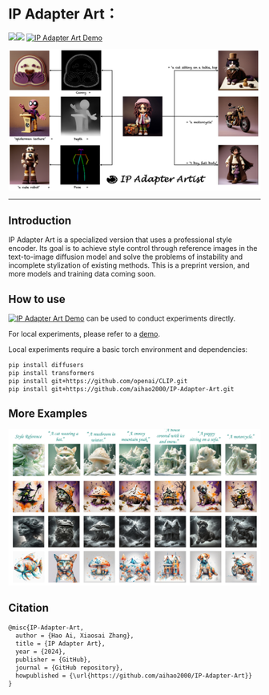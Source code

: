 # IP Adapter Art：

<a href='https://huggingface.co/AisingioroHao0/IP-Adapter-Art'><img src='https://img.shields.io/badge/%F0%9F%A4%97%20Hugging%20Face-Model-blue'></a><a href=''><img src='https://img.shields.io/badge/%F0%9F%A4%97%20Hugging%20Face-Dataset-blue'></a> [![**IP Adapter Art Demo**](https://colab.research.google.com/assets/colab-badge.svg)](https://colab.research.google.com/drive/1kV7q3Gzr8GPG9cChdDQ5ncCx84TYjuu3?usp=sharing)

![image-20240807232402569](./README.assets/main.png)

------

## Introduction

IP Adapter Art is a specialized version that uses a professional style encoder. Its goal is to achieve style control through reference images in the text-to-image diffusion model and solve the problems of instability and incomplete stylization of existing methods. This is a preprint version, and more models and training data coming soon.

## How to use

[![**IP Adapter Art Demo**](https://colab.research.google.com/assets/colab-badge.svg)](https://colab.research.google.com/drive/1kV7q3Gzr8GPG9cChdDQ5ncCx84TYjuu3?usp=sharing)  can be used to conduct experiments directly.

For local experiments, please refer to a [demo](https://github.com/aihao2000/IP-Adapter-Artist/blob/main/ip_adapter_art_sdxl_demo.ipynb).

Local experiments require a basic torch environment and dependencies:

```
pip install diffusers
pip install transformers
pip install git+https://github.com/openai/CLIP.git
pip install git+https://github.com/aihao2000/IP-Adapter-Art.git
```

## More Examples

![image-20240808001612810](./README.assets/more_examples.png)


## Citation

```
@misc{IP-Adapter-Art,
  author = {Hao Ai, Xiaosai Zhang},
  title = {IP Adapter Art},
  year = {2024},
  publisher = {GitHub},
  journal = {GitHub repository},
  howpublished = {\url{https://github.com/aihao2000/IP-Adapter-Art}}
}
```